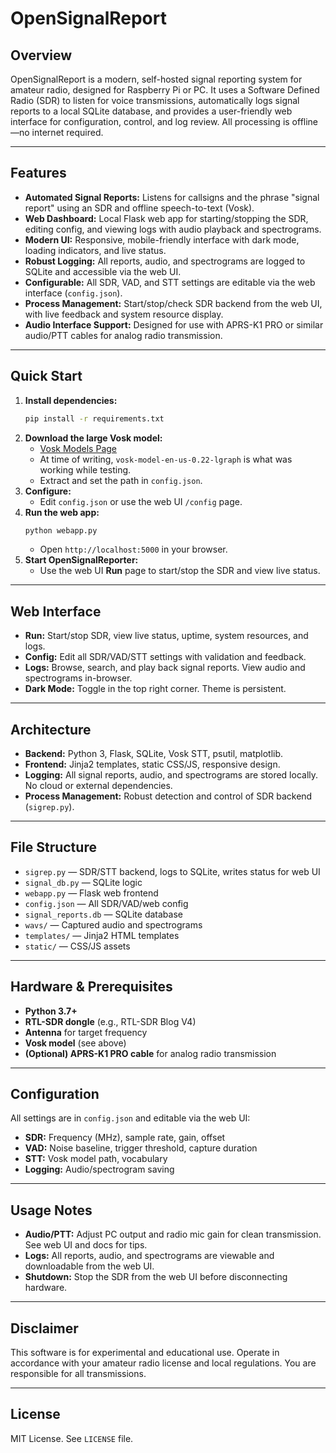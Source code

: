 # OpenSignalReport

## Overview
OpenSignalReport is a modern, self-hosted signal reporting system for amateur radio, designed for Raspberry Pi or PC. It uses a Software Defined Radio (SDR) to listen for voice transmissions, automatically logs signal reports to a local SQLite database, and provides a user-friendly web interface for configuration, control, and log review. All processing is offline—no internet required.

---

## Features
- **Automated Signal Reports:** Listens for callsigns and the phrase "signal report" using an SDR and offline speech-to-text (Vosk).
- **Web Dashboard:** Local Flask web app for starting/stopping the SDR, editing config, and viewing logs with audio playback and spectrograms.
- **Modern UI:** Responsive, mobile-friendly interface with dark mode, loading indicators, and live status.
- **Robust Logging:** All reports, audio, and spectrograms are logged to SQLite and accessible via the web UI.
- **Configurable:** All SDR, VAD, and STT settings are editable via the web interface (`config.json`).
- **Process Management:** Start/stop/check SDR backend from the web UI, with live feedback and system resource display.
- **Audio Interface Support:** Designed for use with APRS-K1 PRO or similar audio/PTT cables for analog radio transmission.

---

## Quick Start
1. **Install dependencies:**
   ```bash
   pip install -r requirements.txt
   ```
2. **Download the large Vosk model:**
   - [Vosk Models Page](https://alphacephei.com/vosk/models)
   - At time of writing, `vosk-model-en-us-0.22-lgraph` is what was working while testing.
   - Extract and set the path in `config.json`.
3. **Configure:**
   - Edit `config.json` or use the web UI `/config` page.
4. **Run the web app:**
   ```bash
   python webapp.py
   ```
   - Open `http://localhost:5000` in your browser.
6. **Start OpenSignalReporter:**
   - Use the web UI **Run** page to start/stop the SDR and view live status.

---

## Web Interface
- **Run:** Start/stop SDR, view live status, uptime, system resources, and logs.
- **Config:** Edit all SDR/VAD/STT settings with validation and feedback.
- **Logs:** Browse, search, and play back signal reports. View audio and spectrograms in-browser.
- **Dark Mode:** Toggle in the top right corner. Theme is persistent.

---

## Architecture
- **Backend:** Python 3, Flask, SQLite, Vosk STT, psutil, matplotlib.
- **Frontend:** Jinja2 templates, static CSS/JS, responsive design.
- **Logging:** All signal reports, audio, and spectrograms are stored locally. No cloud or external dependencies.
- **Process Management:** Robust detection and control of SDR backend (`sigrep.py`).

---

## File Structure
- `sigrep.py` — SDR/STT backend, logs to SQLite, writes status for web UI
- `signal_db.py` — SQLite logic
- `webapp.py` — Flask web frontend
- `config.json` — All SDR/VAD/web config
- `signal_reports.db` — SQLite database
- `wavs/` — Captured audio and spectrograms
- `templates/` — Jinja2 HTML templates
- `static/` — CSS/JS assets

---

## Hardware & Prerequisites
- **Python 3.7+**
- **RTL-SDR dongle** (e.g., RTL-SDR Blog V4)
- **Antenna** for target frequency
- **Vosk model** (see above)
- **(Optional) APRS-K1 PRO cable** for analog radio transmission

---

## Configuration
All settings are in `config.json` and editable via the web UI:
- **SDR:** Frequency (MHz), sample rate, gain, offset
- **VAD:** Noise baseline, trigger threshold, capture duration
- **STT:** Vosk model path, vocabulary
- **Logging:** Audio/spectrogram saving

---

## Usage Notes
- **Audio/PTT:** Adjust PC output and radio mic gain for clean transmission. See web UI and docs for tips.
- **Logs:** All reports, audio, and spectrograms are viewable and downloadable from the web UI.
- **Shutdown:** Stop the SDR from the web UI before disconnecting hardware.

---

## Disclaimer
This software is for experimental and educational use. Operate in accordance with your amateur radio license and local regulations. You are responsible for all transmissions.

---

## License
MIT License. See `LICENSE` file.
